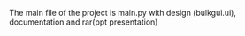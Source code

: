 The main file of the project is main.py with design (bulkgui.ui), documentation and rar(ppt presentation)
